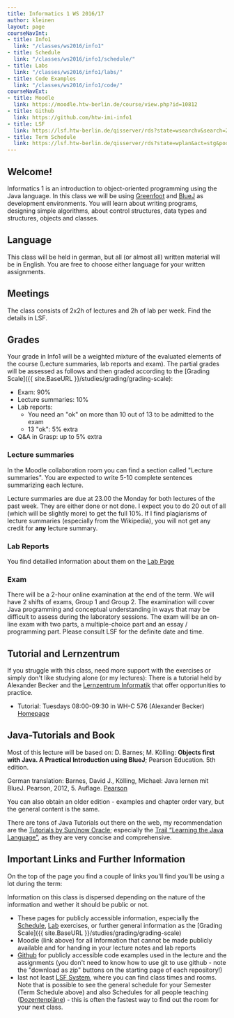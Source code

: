 ```yaml
---
title: Informatics 1 WS 2016/17
author: kleinen
layout: page
courseNavInt:
- title: Info1
  link: "/classes/ws2016/info1"
- title: Schedule
  link: "/classes/ws2016/info1/schedule/"
- title: Labs
  link: "/classes/ws2016/info1/labs/"
- title: Code Examples
  link: "/classes/ws2016/info1/code/"
courseNavExt:
- title: Moodle
  link: https://moodle.htw-berlin.de/course/view.php?id=10812
- title: Github
  link: https://github.com/htw-imi-info1
- title: LSF
  link: https://lsf.htw-berlin.de/qisserver/rds?state=wsearchv&search=2&veranstaltung.veranstid=120088
- title: Term Schedule
  link: https://lsf.htw-berlin.de/qisserver/rds?state=wplan&act=stg&pool=stg&show=plan&P.vx=kurz&r_zuordabstgv.semvonint=1&r_zuordabstgv.sembisint=1&missing=allTerms&k_abstgv.abstgvnr=231
---
```


## Welcome!

Informatics 1 is an introduction to object-oriented programming using the Java
language. In this class we will be using [Greenfoot](https://www.greenfoot.org)
and [BlueJ](https://bluej.org/) as development environments.
You will learn about writing programs, designing simple algorithms, about
control structures, data types and structures, objects and classes.

## Language

This class will be held in german, but all (or almost all) written material will
be in English. You are free to choose either language for your written assignments.

## Meetings

The class consists of 2x2h of lectures and 2h of lab per week. Find the details in
LSF.

## Grades

Your grade in Info1 will be a weighted mixture of the evaluated elements of the course (Lecture summaries, lab reports and exam). The partial grades will be assessed as follows and then graded according to the [Grading Scale]({{ site.BaseURL }}/studies/grading/grading-scale):

* Exam: 90%
* Lecture summaries: 10%
* Lab reports:
    * You need an "ok" on more than 10 out of 13 to be admitted to
the exam
    * 13 "ok": 5% extra
* Q&A in Grasp: up to 5% extra


### Lecture summaries
In the Moodle collaboration room you can find a section called "Lecture summaries". You are expected to write 5-10 complete sentences summarizing each lecture.

Lecture summaries are due at 23.00 the Monday for both lectures of the past week. They are either done or not done. I expect you to do 20 out of all (which will be slightly more) to get the full 10%.
 If I find plagiarisms of lecture summaries (especially from the Wikipedia), you will not get any credit for **any** lecture summary.

### Lab Reports
You find detailled information about them on the [Lab Page](labs/)

### Exam

There will be a 2-hour online examination at the end of the term. We will have 2 shifts of exams, Group 1 and Group 2. The examination will cover Java programming and conceptual understanding in ways that may be difficult to assess during the laboratory sessions. The exam will be an on-line exam with two parts, a multiple-choice part and an essay / programming part. Please consult LSF for the definite date and time.

## Tutorial and Lernzentrum

If you struggle with this class, need more support with the exercises or simply don't like studying alone (or my lectures):
There is a tutorial held by Alexander Becker and the [Lernzentrum Informatik](/broken_link) that offer opportunities to practice.

* Tutorial:  Tuesdays  08:00-09:30 in WH-C 576 (Alexander Becker) [Homepage](https://home.htw-berlin.de/~s0533351/termine.html)

## Java-Tutorials and Book

Most of this lecture will be based on: D. Barnes; M. Kölling: **Objects first with Java. A Practical Introduction using BlueJ**; Pearson Education. 5th edition.

German translation: Barnes, David J., Kölling, Michael: Java lernen mit BlueJ. Pearson, 2012, 5. Auflage. [Pearson](https://www.pearson.de/java-lernen-mit-bluej-9783868949117)

You can also obtain an older edition - examples and chapter order vary, but the general content is the same.

There are tons of Java Tutorials out there on the web, my recommendation are the [Tutorials by Sun/now Oracle][7]; especially the [Trail &#8220;Learning the Java Language&#8221;][8], as they are very concise and comprehensive.


 [7]: https://download.oracle.com/javase/tutorial/
 [8]: https://download.oracle.com/javase/tutorial/java/

## Important Links and Further Information

On the top of the page you find a couple of links you'll find you'll be using a lot during the term:


Information on this class is dispersed depending on the nature of the information and wether it should be public or not.

* These pages for publicly accessible information, especially the [Schedule](schedule), [Lab](labs) exercises, or further general information as the [Grading Scale]({{ site.BaseURL }}/studies/grading/grading-scale)
* Moodle (link above) for all Information that cannot be made publicly available and for handing in your lecture notes and lab reports
* [Github](https://github.com/htw-imi-info1) for publicly accessible code examples used in the lecture and the assignments (you don't need to know how to use git to use github - note the "download as zip" buttons on the starting page of each repository!)
*  last not least [LSF System](https://lsf.htw-berlin.de), where you can find class times and rooms. Note that is possible to see the general schedule for your Semester (Term Schedule above) and also Schedules for all people teaching ([Dozentenpläne](https://lsf.htw-berlin.de/qisserver/rds?state=change&type=5&moduleParameter=personDPlanSearch&nextdir=change&next=search.vm&subdir=person)) - this is often the fastest way to find out the room for your next class.
